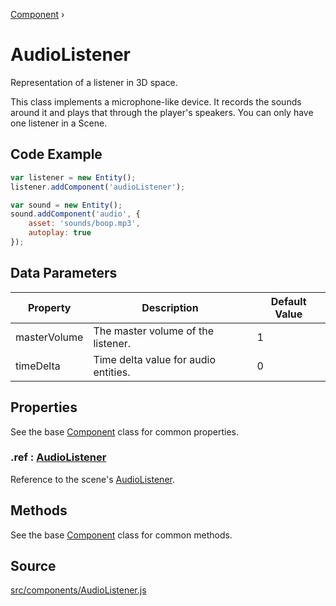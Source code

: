 [Component](api/core/Component) ›

# AudioListener
Representation of a listener in 3D space.

This class implements a microphone-like device. It records the sounds around it and plays that through the player's speakers. You can only have one listener in a Scene.

## Code Example

```javascript
var listener = new Entity();
listener.addComponent('audioListener');

var sound = new Entity();
sound.addComponent('audio', {
	asset: 'sounds/boop.mp3',
	autoplay: true
});
```

## Data Parameters

| Property     | Description                          | Default Value |
|--------------|--------------------------------------|---------------|
| masterVolume | The master volume of the listener.   | 1             |
| timeDelta    | Time delta value for audio entities. | 0             |

## Properties

See the base [Component](api/core/Component) class for common properties.

### .<a>ref</a> : <span class="param">[AudioListener](https://threejs.org/docs/#api/en/audio/AudioListener)</span>
Reference to the scene's [AudioListener](https://threejs.org/docs/#api/en/audio/AudioListener).

## Methods

See the base [Component](api/core/Component) class for common methods.

## Source
[src/components/AudioListener.js](https://github.com/Cloud9c/taro/blob/master/src/components/AudioListener.js)